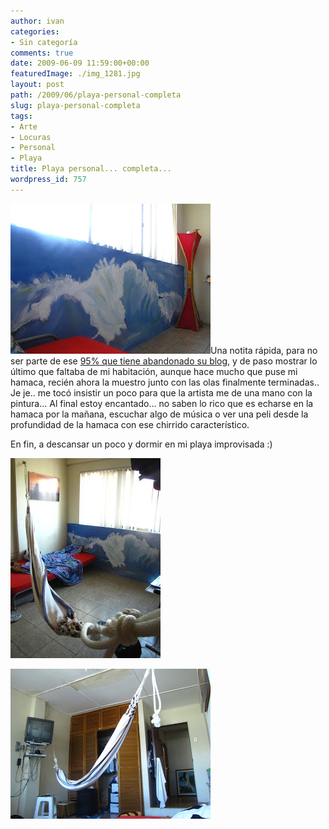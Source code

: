```yaml
---
author: ivan
categories:
- Sin categoría
comments: true
date: 2009-06-09 11:59:00+00:00
featuredImage: ./img_1281.jpg
layout: post
path: /2009/06/playa-personal-completa
slug: playa-personal-completa
tags:
- Arte
- Locuras
- Personal
- Playa
title: Playa personal... completa...
wordpress_id: 757
---
```


[![](./img_1281.jpg)](https://1.bp.blogspot.com/_T2UWuNJg3dQ/Si4IvB10x7I/AAAAAAAABiQ/PdeTarwtZhs/s1600-h/img_1281.jpg)Una notita rápida, para no ser parte de ese [95% que tiene abandonado su blog](http://www.fayerwayer.com/2009/06/95-de-los-blogs-estarian-abandonados-2/), y de paso mostrar lo último que faltaba de mi habitación, aunque hace mucho que puse mi hamaca, recién ahora la muestro junto con las olas finalmente terminadas.. Je je.. me tocó insistir un poco para que la artista me de una mano con la pintura... Al final estoy encantado... no saben lo rico que es echarse en la hamaca por la mañana, escuchar algo de música o ver una peli desde la profundidad de la hamaca con ese chirrido característico.

En fin, a descansar un poco y dormir en mi playa improvisada :)

[![](./img_1284.jpg)](https://3.bp.blogspot.com/_T2UWuNJg3dQ/Si4IvkuIO0I/AAAAAAAABig/cLlpBqdrehQ/s1600-h/img_1284.jpg)

[![](./img_1282.jpg)](https://4.bp.blogspot.com/_T2UWuNJg3dQ/Si4Ivef-PRI/AAAAAAAABiY/JttsJcxlr8w/s1600-h/img_1282.jpg)
